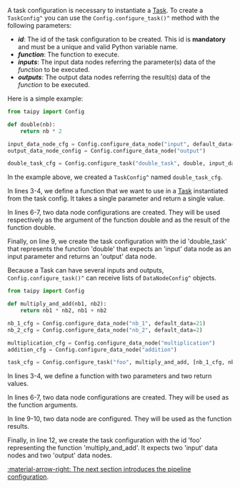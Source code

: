 A task configuration is necessary to instantiate a [Task](../concepts/task.md). To create a
`TaskConfig^` you can use the `Config.configure_task()^` method with the following parameters:

- _**id**_: The id of the task configuration to be created. This id is **mandatory** and must be a unique and valid
  Python variable name.
- _**function**_: The function to execute.
- _**inputs**_: The input data nodes referring the parameter(s) data of the _function_ to be executed.
- _**outputs**_: The output data nodes referring the result(s) data of the _function_ to be executed.

Here is a simple example:

```python linenums="1"
from taipy import Config

def double(nb):
    return nb * 2

input_data_node_cfg = Config.configure_data_node("input", default_data=21)
output_data_node_config = Config.configure_data_node("output")

double_task_cfg = Config.configure_task("double_task", double, input_data_node_config, output_data_node_config)
```

In the example above, we created a `TaskConfig^` named `double_task_cfg`.

In lines 3-4, we define a function that we want to use in a [Task](../concepts/task.md) instantiated from the task
config. It takes a single parameter and return a single value.

In lines 6-7, two data node configurations are created. They will be used respectively as the argument of the
function double and as the result of the function double.

Finally, on line 9, we create the task configuration with the id 'double_task' that represents the function 'double'
that expects an 'input' data node as an input parameter and returns an 'output' data node.

Because a Task can have several inputs and outputs, `Config.configure_task()^` can receive lists of `DataNodeConfig^`
objects.

```python linenums="1"
from taipy import Config

def multiply_and_add(nb1, nb2):
    return nb1 * nb2, nb1 + nb2

nb_1_cfg = Config.configure_data_node("nb_1", default_data=21)
nb_2_cfg = Config.configure_data_node("nb_2", default_data=2)

multiplication_cfg = Config.configure_data_node("multiplication")
addition_cfg = Config.configure_data_node("addition")

task_cfg = Config.configure_task("foo", multiply_and_add, [nb_1_cfg, nb_2_cfg], [multiplication_cfg, addition_cfg])
```

In lines 3-4, we define a function with two parameters and two return values.

In lines 6-7, two data node configurations are created. They will be used as the function arguments.

In line 9-10, two data node are configured. They will be used as the function results.

Finally, in line 12, we create the task configuration with the id 'foo' representing the function 'multiply_and_add'.
It expects two 'input' data nodes and two 'output' data nodes.

[:material-arrow-right: The next section introduces the pipeline configuration](pipeline-config.md).
